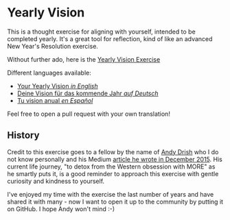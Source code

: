 # Yearly Vision
This is a thought exercise for aligning with yourself, intended to be completed yearly. It's a great tool for reflection, kind of like an advanced New Year's Resolution exercise.

Without further ado, here is the [Yearly Vision Exercise](VISION.md)

Different languages available:
* [Your Yearly Vision _in English_](VISION.md)
* [Deine Vision für das kommende Jahr _auf Deutsch_](VISION-de.md)
* [Tu vision anual _en Español_](VISION-es.md)

Feel free to open a pull request with your own translation!

## History
Credit to this exercise goes to a fellow by the name of [Andy Drish](https://andydrish.com/) who I do not know personally and his Medium [article he wrote in December 2015](https://medium.com/hackerpreneur-magazine/3-steps-to-write-your-perfect-vision-for-2016-31947d316467?#.yo6gj3uz6). His current life journey, "to detox from the Western obsession with MORE" as he smartly puts it, is a good reminder to approach this exercise with gentle curiosity and kindness to yourself.

I've enjoyed my time with the exercise the last number of years and have shared it with many - now I want to open it up to the community by putting it on GitHub. I hope Andy won't mind :-)
